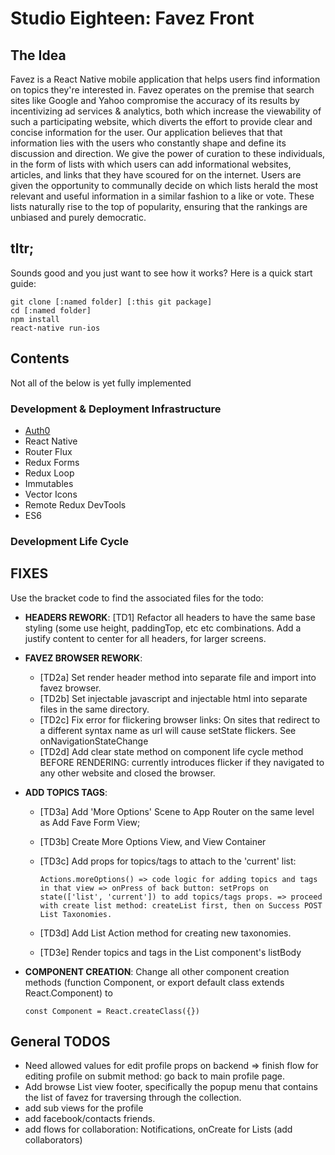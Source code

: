 Studio Eighteen: Favez Front
===
## The Idea
Favez is a React Native mobile application that helps users find information on topics they're interested in. Favez operates on the premise that search sites like Google and Yahoo compromise the accuracy of its results by incentivizing ad services & analytics, both which increase the viewability of such a participating website, which diverts the effort to provide clear and concise information for the user. Our application believes that that information lies with the users who constantly shape and define its discussion and direction. We give the power of curation to these individuals, in the form of lists with which users can add informational websites, articles, and links that they have scoured for on the internet. Users are given the opportunity to communally decide on which lists herald the most relevant and useful information in a similar fashion to a like or vote. These lists naturally rise to the top of popularity, ensuring that the rankings are unbiased and purely democratic.  

## tltr;

Sounds good and you just want to see how it works? Here is a quick start guide:

```
git clone [:named folder] [:this git package]
cd [:named folder]
npm install
react-native run-ios
```


## Contents

Not all of the below is yet fully implemented

### Development & Deployment Infrastructure

* [Auth0](https://auth0.com/)
* React Native
* Router Flux
* Redux Forms
* Redux Loop
* Immutables
* Vector Icons
* Remote Redux DevTools
* ES6

### Development Life Cycle

## FIXES
Use the bracket code to find the associated files for the todo:

* **HEADERS REWORK**: [TD1] Refactor all headers to have the same base styling (some use height, paddingTop, etc etc combinations. Add a justify content to center for all headers, for larger screens.
* **FAVEZ BROWSER REWORK**: 
  * [TD2a] Set render header method into separate file and import into favez browser. 
  * [TD2b] Set injectable javascript and injectable html into separate files in the same directory.
  * [TD2c] Fix error for flickering browser links: On sites that redirect to a different syntax name as url will cause setState flickers. See onNavigationStateChange
  * [TD2d] Add clear state method on component life cycle method BEFORE RENDERING: currently introduces flicker if they navigated to any other website and closed the browser.

* **ADD TOPICS TAGS**:
  * [TD3a] Add 'More Options' Scene to App Router on the same level as Add Fave Form View;
  * [TD3b] Create More Options View, and View Container
  * [TD3c] Add props for topics/tags to attach to the 'current' list:

       `Actions.moreOptions() => code logic for adding topics and tags in that view => onPress of back button: setProps on state(['list', 'current']) to add topics/tags props. => proceed with create list method: createList first, then on Success POST List Taxonomies.`
 
  * [TD3d] Add List Action method for creating new taxonomies.
  * [TD3e] Render topics and tags in the List component's listBody
 
  
* **COMPONENT CREATION**: Change all other component creation methods (function Component, or export default class extends React.Component) to 
 
    ```const Component = React.createClass({})```

## General TODOS
* Need allowed values for edit profile props on backend => finish flow for editing profile on submit method: go back to main profile page.
* Add browse List view footer, specifically the popup menu that contains the list of favez for traversing through the collection.
* add sub views for the profile
* add facebook/contacts friends.
* add flows for collaboration: Notifications, onCreate for Lists (add collaborators)
